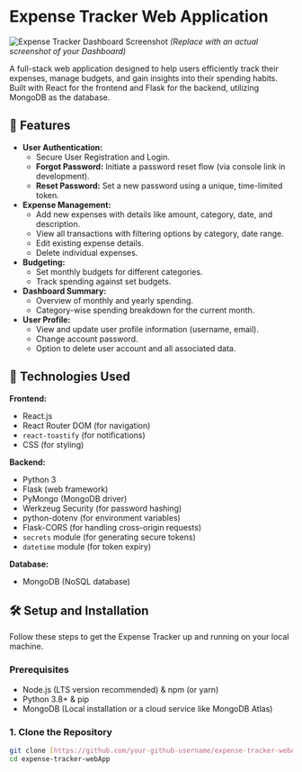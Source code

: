 # Expense Tracker Web Application

![Expense Tracker Dashboard Screenshot](https://via.placeholder.com/800x400?text=Dashboard+Screenshot+Here)
*(Replace with an actual screenshot of your Dashboard)*

A full-stack web application designed to help users efficiently track their expenses, manage budgets, and gain insights into their spending habits. Built with React for the frontend and Flask for the backend, utilizing MongoDB as the database.

## 🌟 Features

* **User Authentication:**
    * Secure User Registration and Login.
    * **Forgot Password:** Initiate a password reset flow (via console link in development).
    * **Reset Password:** Set a new password using a unique, time-limited token.
* **Expense Management:**
    * Add new expenses with details like amount, category, date, and description.
    * View all transactions with filtering options by category, date range.
    * Edit existing expense details.
    * Delete individual expenses.
* **Budgeting:**
    * Set monthly budgets for different categories.
    * Track spending against set budgets.
* **Dashboard Summary:**
    * Overview of monthly and yearly spending.
    * Category-wise spending breakdown for the current month.
* **User Profile:**
    * View and update user profile information (username, email).
    * Change account password.
    * Option to delete user account and all associated data.

## 🚀 Technologies Used

**Frontend:**
* React.js
* React Router DOM (for navigation)
* `react-toastify` (for notifications)
* CSS (for styling)

**Backend:**
* Python 3
* Flask (web framework)
* PyMongo (MongoDB driver)
* Werkzeug Security (for password hashing)
* python-dotenv (for environment variables)
* Flask-CORS (for handling cross-origin requests)
* `secrets` module (for generating secure tokens)
* `datetime` module (for token expiry)

**Database:**
* MongoDB (NoSQL database)

## 🛠️ Setup and Installation

Follow these steps to get the Expense Tracker up and running on your local machine.

### Prerequisites

* Node.js (LTS version recommended) & npm (or yarn)
* Python 3.8+ & pip
* MongoDB (Local installation or a cloud service like MongoDB Atlas)

### 1. Clone the Repository

```bash
git clone [https://github.com/your-github-username/expense-tracker-webApp.git](https://github.com/your-github-username/expense-tracker-webApp.git)
cd expense-tracker-webApp
